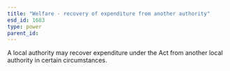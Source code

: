 ```yaml
---
title: "Welfare - recovery of expenditure from another authority"
esd_id: 1683
type: power
parent_id:  
---
```


A local authority may recover expenditure under the Act from another local authority in certain circumstances.

